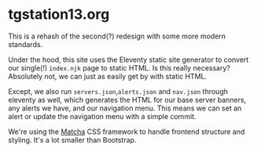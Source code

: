 # tgstation13.org
This is a rehash of the second(?) redesign with some more modern standards.

Under the hood, this site uses the Eleventy static site generator to convert our single(!) `index.njk` page to static HTML. Is this really necessary? Absolutely not, we can just as easily get by with static HTML.

Except, we also run `servers.json`,`alerts.json` and `nav.json` through eleventy as well, which generates the HTML for our base server banners, any alerts we have, and our navigation menu. This means we can set an alert or update the navigation menu with a simple commit. 

We're using the [Matcha](https://matcha.mizu.sh) CSS framework to handle frontend structure and styling. It's a lot smaller than Bootstrap.